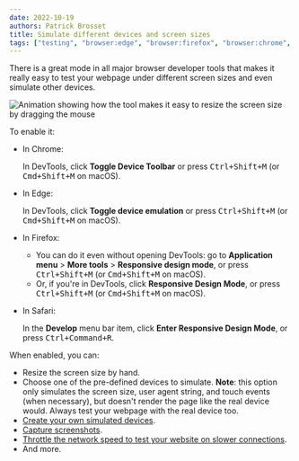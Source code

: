 ```yaml
---
date: 2022-10-19
authors: Patrick Brosset
title: Simulate different devices and screen sizes
tags: ["testing", "browser:edge", "browser:firefox", "browser:chrome", "browser:safari"]
---
```

There is a great mode in all major browser developer tools that makes it really easy to test your webpage under different screen sizes and even simulate other devices.

![Animation showing how the tool makes it easy to resize the screen size by dragging the mouse](/assets/img/simulate-devices.gif)

To enable it:

* In Chrome:

  In DevTools, click **Toggle Device Toolbar** or press <kbd>Ctrl+Shift+M</kbd> (or <kbd>Cmd+Shift+M</kbd> on macOS).

* In Edge:

  In DevTools, click **Toggle device emulation** or press <kbd>Ctrl+Shift+M</kbd> (or <kbd>Cmd+Shift+M</kbd> on macOS).

* In Firefox:

  * You can do it even without opening DevTools: go to **Application menu** > **More tools** > **Responsive design mode**, or press <kbd>Ctrl+Shift+M</kbd> (or <kbd>Cmd+Shift+M</kbd> on macOS).
  * Or, if you're in DevTools, click **Responsive Design Mode**, or press <kbd>Ctrl+Shift+M</kbd> (or <kbd>Cmd+Shift+M</kbd> on macOS).

* In Safari:

  In the **Develop** menu bar item, click **Enter Responsive Design Mode**, or press <kbd>Ctrl+Command+R</kbd>.

When enabled, you can:

* Resize the screen size by hand.
* Choose one of the pre-defined devices to simulate. **Note**: this option only simulates the screen size, user agent string, and touch events (when necessary), but doesn't render the page like the real device would. Always test your webpage with the real device too.
* [Create your own simulated devices](/tips/en/add-new-devices).
* [Capture screenshots](/tips/en/take-in-device-screenshots).
* [Throttle the network speed to test your website on slower connections](/tips/en/throttle-network-speed).
* And more.
